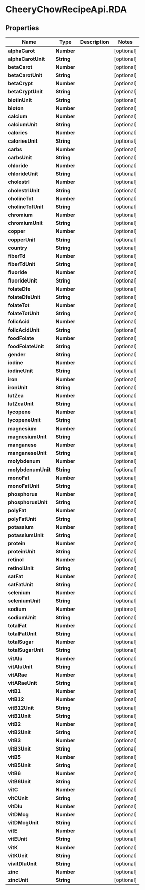 # CheeryChowRecipeApi.RDA

## Properties
Name | Type | Description | Notes
------------ | ------------- | ------------- | -------------
**alphaCarot** | **Number** |  | [optional] 
**alphaCarotUnit** | **String** |  | [optional] 
**betaCarot** | **Number** |  | [optional] 
**betaCarotUnit** | **String** |  | [optional] 
**betaCrypt** | **Number** |  | [optional] 
**betaCryptUnit** | **String** |  | [optional] 
**biotinUnit** | **String** |  | [optional] 
**bioton** | **Number** |  | [optional] 
**calcium** | **Number** |  | [optional] 
**calciumUnit** | **String** |  | [optional] 
**calories** | **Number** |  | [optional] 
**caloriesUnit** | **String** |  | [optional] 
**carbs** | **Number** |  | [optional] 
**carbsUnit** | **String** |  | [optional] 
**chloride** | **Number** |  | [optional] 
**chlorideUnit** | **String** |  | [optional] 
**cholestrl** | **Number** |  | [optional] 
**cholestrlUnit** | **String** |  | [optional] 
**cholineTot** | **Number** |  | [optional] 
**cholineTotUnit** | **String** |  | [optional] 
**chromium** | **Number** |  | [optional] 
**chromiumUnit** | **String** |  | [optional] 
**copper** | **Number** |  | [optional] 
**copperUnit** | **String** |  | [optional] 
**country** | **String** |  | [optional] 
**fiberTd** | **Number** |  | [optional] 
**fiberTdUnit** | **String** |  | [optional] 
**fluoride** | **Number** |  | [optional] 
**fluorideUnit** | **String** |  | [optional] 
**folateDfe** | **Number** |  | [optional] 
**folateDfeUnit** | **String** |  | [optional] 
**folateTot** | **Number** |  | [optional] 
**folateTotUnit** | **String** |  | [optional] 
**folicAcid** | **Number** |  | [optional] 
**folicAcidUnit** | **String** |  | [optional] 
**foodFolate** | **Number** |  | [optional] 
**foodFolateUnit** | **String** |  | [optional] 
**gender** | **String** |  | [optional] 
**iodine** | **Number** |  | [optional] 
**iodineUnit** | **String** |  | [optional] 
**iron** | **Number** |  | [optional] 
**ironUnit** | **String** |  | [optional] 
**lutZea** | **Number** |  | [optional] 
**lutZeaUnit** | **String** |  | [optional] 
**lycopene** | **Number** |  | [optional] 
**lycopeneUnit** | **String** |  | [optional] 
**magnesium** | **Number** |  | [optional] 
**magnesiumUnit** | **String** |  | [optional] 
**manganese** | **Number** |  | [optional] 
**manganeseUnit** | **String** |  | [optional] 
**molybdenum** | **Number** |  | [optional] 
**molybdenumUnit** | **String** |  | [optional] 
**monoFat** | **Number** |  | [optional] 
**monoFatUnit** | **String** |  | [optional] 
**phosphorus** | **Number** |  | [optional] 
**phosphorusUnit** | **String** |  | [optional] 
**polyFat** | **Number** |  | [optional] 
**polyFatUnit** | **String** |  | [optional] 
**potassium** | **Number** |  | [optional] 
**potassiumUnit** | **String** |  | [optional] 
**protein** | **Number** |  | [optional] 
**proteinUnit** | **String** |  | [optional] 
**retinol** | **Number** |  | [optional] 
**retinolUnit** | **String** |  | [optional] 
**satFat** | **Number** |  | [optional] 
**satFatUnit** | **String** |  | [optional] 
**selenium** | **Number** |  | [optional] 
**seleniumUnit** | **String** |  | [optional] 
**sodium** | **Number** |  | [optional] 
**sodiumUnit** | **String** |  | [optional] 
**totalFat** | **Number** |  | [optional] 
**totalFatUnit** | **String** |  | [optional] 
**totalSugar** | **Number** |  | [optional] 
**totalSugarUnit** | **String** |  | [optional] 
**vitAIu** | **Number** |  | [optional] 
**vitAIuUnit** | **String** |  | [optional] 
**vitARae** | **Number** |  | [optional] 
**vitARaeUnit** | **String** |  | [optional] 
**vitB1** | **Number** |  | [optional] 
**vitB12** | **Number** |  | [optional] 
**vitB12Unit** | **String** |  | [optional] 
**vitB1Unit** | **String** |  | [optional] 
**vitB2** | **Number** |  | [optional] 
**vitB2Unit** | **String** |  | [optional] 
**vitB3** | **Number** |  | [optional] 
**vitB3Unit** | **String** |  | [optional] 
**vitB5** | **Number** |  | [optional] 
**vitB5Unit** | **String** |  | [optional] 
**vitB6** | **Number** |  | [optional] 
**vitB6Unit** | **String** |  | [optional] 
**vitC** | **Number** |  | [optional] 
**vitCUnit** | **String** |  | [optional] 
**vitDIu** | **Number** |  | [optional] 
**vitDMcg** | **Number** |  | [optional] 
**vitDMcgUnit** | **String** |  | [optional] 
**vitE** | **Number** |  | [optional] 
**vitEUnit** | **String** |  | [optional] 
**vitK** | **Number** |  | [optional] 
**vitKUnit** | **String** |  | [optional] 
**vivitDIuUnit** | **String** |  | [optional] 
**zinc** | **Number** |  | [optional] 
**zincUnit** | **String** |  | [optional] 


